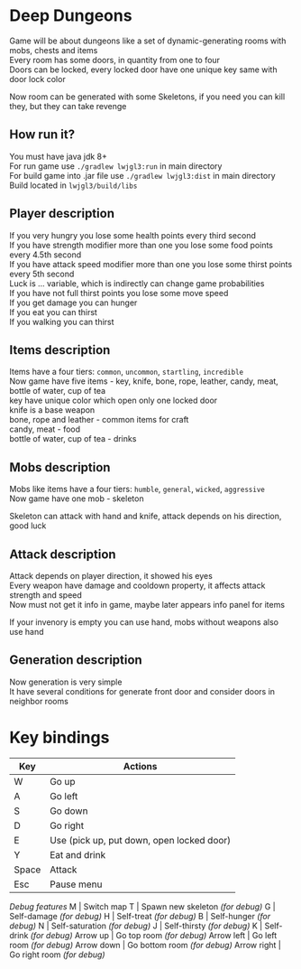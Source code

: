 # Deep Dungeons

Game will be about dungeons like a set of dynamic-generating rooms with mobs, chests and items  
Every room has some doors, in quantity from one to four  
Doors can be locked, every locked door have one unique key same with door lock color  

Now room can be generated with some Skeletons, if you need you can kill they, but they can take revenge

## How run it?

You must have java jdk 8+  
For run game use `./gradlew lwjgl3:run` in main directory  
For build game into .jar file use `./gradlew lwjgl3:dist` in main directory  
Build located in `lwjgl3/build/libs`

## Player description  

If you very hungry you lose some health points every third second  
If you have strength modifier more than one you lose some food points every 4.5th second  
If you have attack speed modifier more than one you lose some thirst points every 5th second  
Luck is ... variable, which is indirectly can change game probabilities  
If you have not full thirst points you lose some move speed  
If you get damage you can hunger  
If you eat you can thirst  
If you walking you can thirst  

## Items description

Items have a four tiers: `common`, `uncommon`, `startling`, `incredible`  
Now game have five items - key, knife, bone, rope, leather, candy, meat, bottle of water, cup of tea  
key have unique color which open only one locked door  
knife is a base weapon  
bone, rope and leather - common items for craft  
candy, meat - food  
bottle of water, cup of tea - drinks  

## Mobs description

Mobs like items have a four tiers: `humble`, `general`, `wicked`, `aggressive`  
Now game have one mob - skeleton

Skeleton can attack with hand and knife, attack depends on his direction, good luck

## Attack description

Attack depends on player direction, it showed his eyes  
Every weapon have damage and cooldown property, it affects attack strength and speed  
Now must not get it info in game, maybe later appears info panel for items

If your invenory is empty you can use hand, mobs without weapons also use hand  

## Generation description

Now generation is very simple  
It have several conditions for generate front door and consider doors in neighbor rooms  

# Key bindings

Key  | Actions
------------- | -------------
W  | Go up
A  | Go left
S  | Go down
D  | Go right
E  | Use (pick up, put down, open locked door)
Y  | Eat and drink
Space  | Attack
Esc | Pause menu
*Debug features*
M  | Switch map 
T  | Spawn new skeleton *(for debug)*
G  | Self-damage *(for debug)*
H  | Self-treat *(for debug)*
B  | Self-hunger *(for debug)*
N  | Self-saturation *(for debug)*
J  | Self-thirsty *(for debug)*
K  | Self-drink *(for debug)*
Arrow up | Go top room *(for debug)*
Arrow left | Go left room *(for debug)*
Arrow down | Go bottom room *(for debug)*
Arrow  right | Go right room *(for debug)*